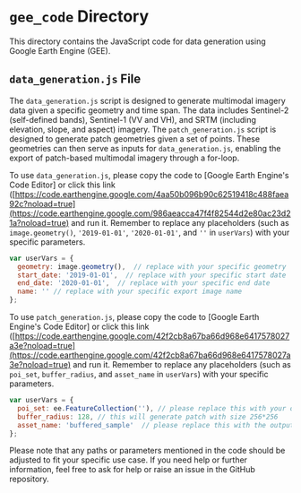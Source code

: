 # `gee_code` Directory

This directory contains the JavaScript code for data generation using Google Earth Engine (GEE).

## `data_generation.js` File

The `data_generation.js` script is designed to generate multimodal imagery data given a specific geometry and time span. The data includes Sentinel-2 (self-defined bands), Sentinel-1 (VV and VH), and SRTM (including elevation, slope, and aspect) imagery.
The `patch_generation.js` script is designed to generate patch geometries given a set of points. These geometries can then serve as inputs for `data_generation.js`, enabling the export of patch-based multimodal imagery through a for-loop.

To use `data_generation.js`, please copy the code to [Google Earth Engine's Code Editor] or click this link ([https://code.earthengine.google.com/4aa50b096b90c62519418c488faea92c?noload=true](https://code.earthengine.google.com/986aeacca47f4f82544d2e80ac23d21a?noload=true) and run it. Remember to replace any placeholders (such as `image.geometry()`, `'2019-01-01'`, `'2020-01-01'`, and `''` in `userVars`) with your specific parameters. 

```javascript
var userVars = {
  geometry: image.geometry(),  // replace with your specific geometry
  start_date: '2019-01-01',  // replace with your specific start date
  end_date: '2020-01-01',  // replace with your specific end date
  name: '' // replace with your specific export image name
};
```

To use `patch_generation.js`, please copy the code to [Google Earth Engine's Code Editor] or click this link ([https://code.earthengine.google.com/42f2cb8a67ba66d968e6417578027a3e?noload=true](https://code.earthengine.google.com/42f2cb8a67ba66d968e6417578027a3e?noload=true) and run it. Remember to replace any placeholders (such as `poi_set`, `buffer_radius`, and `asset_name` in `userVars`) with your specific parameters. 

```javascript
var userVars = {
  poi_set: ee.FeatureCollection(''), // please replace this with your own set of points.
  buffer_radius: 128, // this will generate patch with size 256*256
  asset_name: 'buffered_sample'  // please replace this with the output file name.
};
```

Please note that any paths or parameters mentioned in the code should be adjusted to fit your specific use case. If you need help or further information, feel free to ask for help or raise an issue in the GitHub repository.
